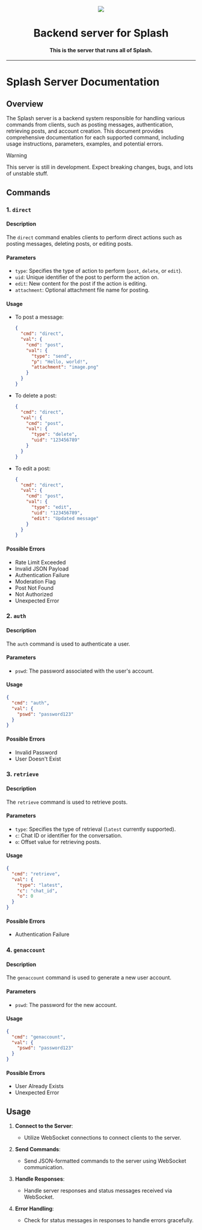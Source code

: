 <p align="center">
  <img src="https://github.com/Splash-Media-Co/server/assets/103071021/8baf6086-d31a-4404-be8a-07c6fc0aed1f)https://github.com/Splash-Media-Co/server/assets/103071021/8baf6086-d31a-4404-be8a-07c6fc0aed1f"/>
</p>

<h1 align="center">Backend server for Splash</h1>
<h4 align="center">This is the server that runs all of Splash.</h4>

---

# Splash Server Documentation
## Overview

The Splash server is a backend system responsible for handling various commands from clients, such as posting messages, authentication, retrieving posts, and account creation. This document provides comprehensive documentation for each supported command, including usage instructions, parameters, examples, and potential errors. 

> [!WARNING]  
> This server is still in development. Expect breaking changes, bugs, and lots of unstable stuff.

## Commands

### 1. `direct`

#### Description
The `direct` command enables clients to perform direct actions such as posting messages, deleting posts, or editing posts.

#### Parameters
- `type`: Specifies the type of action to perform (`post`, `delete`, or `edit`).
- `uid`: Unique identifier of the post to perform the action on.
- `edit`: New content for the post if the action is editing.
- `attachment`: Optional attachment file name for posting.

#### Usage
- To post a message:
  ```json
  {
    "cmd": "direct",
    "val": {
      "cmd": "post",
      "val": {
        "type": "send",
        "p": "Hello, world!",
        "attachment": "image.png"
      }
    }
  }
  ```

- To delete a post:
  ```json
  {
    "cmd": "direct",
    "val": {
      "cmd": "post",
      "val": {
        "type": "delete",
        "uid": "123456789"
      }
    }
  }
  ```

- To edit a post:
  ```json
  {
    "cmd": "direct",
    "val": {
      "cmd": "post",
      "val": {
        "type": "edit",
        "uid": "123456789",
        "edit": "Updated message"
      }
    }
  }
  ```

#### Possible Errors
- Rate Limit Exceeded
- Invalid JSON Payload
- Authentication Failure
- Moderation Flag
- Post Not Found
- Not Authorized
- Unexpected Error

### 2. `auth`

#### Description
The `auth` command is used to authenticate a user.

#### Parameters
- `pswd`: The password associated with the user's account.

#### Usage
```json
{
  "cmd": "auth",
  "val": {
    "pswd": "password123"
  }
}
```

#### Possible Errors
- Invalid Password
- User Doesn't Exist

### 3. `retrieve`

#### Description
The `retrieve` command is used to retrieve posts.

#### Parameters
- `type`: Specifies the type of retrieval (`latest` currently supported).
- `c`: Chat ID or identifier for the conversation.
- `o`: Offset value for retrieving posts.

#### Usage
```json
{
  "cmd": "retrieve",
  "val": {
    "type": "latest",
    "c": "chat_id",
    "o": 0
  }
}
```

#### Possible Errors
- Authentication Failure

### 4. `genaccount`

#### Description
The `genaccount` command is used to generate a new user account.

#### Parameters
- `pswd`: The password for the new account.

#### Usage
```json
{
  "cmd": "genaccount",
  "val": {
    "pswd": "password123"
  }
}
```

#### Possible Errors
- User Already Exists
- Unexpected Error

## Usage

1. **Connect to the Server**:
   - Utilize WebSocket connections to connect clients to the server.

2. **Send Commands**:
   - Send JSON-formatted commands to the server using WebSocket communication.

3. **Handle Responses**:
   - Handle server responses and status messages received via WebSocket.

4. **Error Handling**:
   - Check for status messages in responses to handle errors gracefully.
